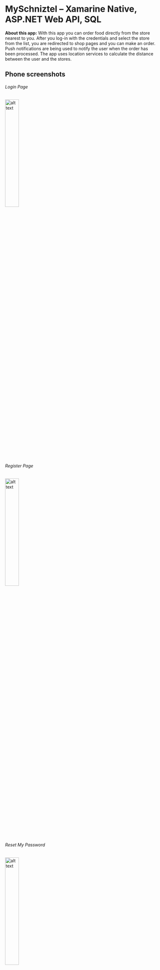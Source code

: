 # MySchniztel – Xamarine Native, ASP.NET Web API, SQL

**About this app:**  With this app you can order food directly from the store nearest to you. After you log-in with the credentials and select the store from the list, you are redirected to shop pages and you can make an order. Push notifications are being used to notify the user when the order has been processed. The app uses location services to calculate the distance between the user and the stores. 

## Phone screenshots

###### Login Page
<img src="https://user-images.githubusercontent.com/118169200/204481991-1417608c-48e4-4e14-94bd-c61587738cb9.jpg" alt="alt text" width="30%" height="30%">

###### Register Page
<img src="https://user-images.githubusercontent.com/118169200/204485934-a4a0e81d-95ee-493a-a1a9-d385a95ce7b2.jpg" alt="alt text" width="30%" height="30%">

###### Reset My Password
<img src="https://user-images.githubusercontent.com/118169200/204487503-91ab971e-8cc5-43ce-94cc-c3b7ddae613e.jpg" alt="alt text" width="30%" height="30%">

###### List of Stores
<img src="https://user-images.githubusercontent.com/118169200/204487922-c699ea0b-ceb3-49c7-ab2b-c3eab87f97e8.jpg" alt="alt text" width="30%" height="30%">

###### MySchnitzel Online Shopping 
<img src="https://user-images.githubusercontent.com/118169200/204489650-48d9d125-de26-4ea3-a8dc-2d6dbc135e6b.jpg" alt="alt text" width="30%" height="30%">
<img src="https://user-images.githubusercontent.com/118169200/204489673-8a8dc939-e001-4d00-aabd-5209e2c2d905.jpg" alt="alt text" width="30%" height="30%">
<img src="https://user-images.githubusercontent.com/118169200/204489692-de457f1a-cd33-44e1-a441-1333ce8a5dd6.jpg" alt="alt text" width="30%" height="30%">


